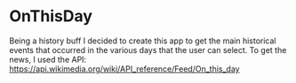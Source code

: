 # OnThisDay

Being a history buff I decided to create this app to get the main historical events that occurred in the various days that the user can select.
To get the news, I used the API: https://api.wikimedia.org/wiki/API_reference/Feed/On_this_day
